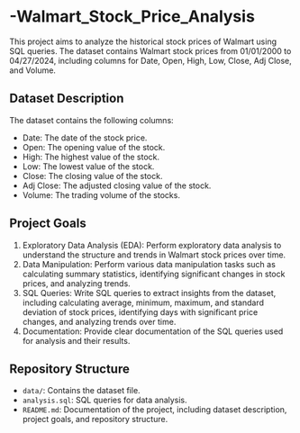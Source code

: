 # -Walmart_Stock_Price_Analysis


This project aims to analyze the historical stock prices of Walmart using SQL queries. The dataset contains Walmart stock prices from 01/01/2000 to 04/27/2024, including columns for Date, Open, High, Low, Close, Adj Close, and Volume.

## Dataset Description

The dataset contains the following columns:

- Date: The date of the stock price.
- Open: The opening value of the stock.
- High: The highest value of the stock.
- Low: The lowest value of the stock.
- Close: The closing value of the stock.
- Adj Close: The adjusted closing value of the stock.
- Volume: The trading volume of the stocks.

## Project Goals

1. Exploratory Data Analysis (EDA): Perform exploratory data analysis to understand the structure and trends in Walmart stock prices over time.
2. Data Manipulation: Perform various data manipulation tasks such as calculating summary statistics, identifying significant changes in stock prices, and analyzing trends.
3. SQL Queries: Write SQL queries to extract insights from the dataset, including calculating average, minimum, maximum, and standard deviation of stock prices, identifying days with significant price changes, and analyzing trends over time.
4. Documentation: Provide clear documentation of the SQL queries used for analysis and their results.

## Repository Structure

- `data/`: Contains the dataset file.
- `analysis.sql`: SQL queries for data analysis.
- `README.md`: Documentation of the project, including dataset description, project goals, and repository structure.


